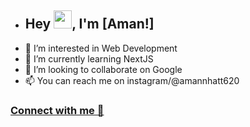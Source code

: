 - ## Hey <img src="https://github.com/TheDudeThatCode/TheDudeThatCode/blob/master/Assets/Hi.gif" width="29">, I'm [Aman!]
- 👀 I’m interested in Web Development
- 🌱 I’m currently learning NextJS
- 💞️ I’m looking to collaborate on Google
- 📫 You can reach me on instagram/@amannhatt620
### [Connect with me 💬](https://www.linkedin.com/in/amanbhatt620)
